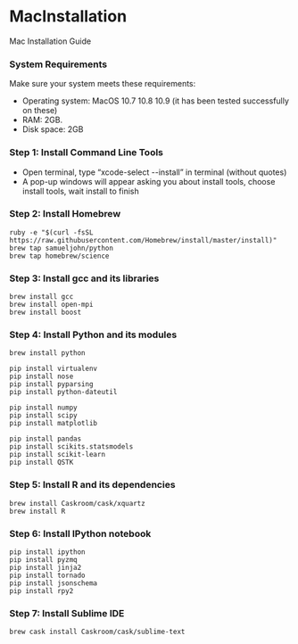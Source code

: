 # MacInstallation
Mac Installation Guide

### System Requirements
Make sure your system meets these requirements:
  - Operating system: MacOS 10.7 10.8 10.9 (it has been tested successfully on these)
  - RAM: 2GB.
  - Disk space: 2GB

### Step 1: Install Command Line Tools
  - Open terminal, type “xcode-select --install” in terminal (without quotes)
  - A pop-up windows will appear asking you about install tools, choose install tools, wait install to finish
  
### Step 2: Install Homebrew

  ```
  ruby -e "$(curl -fsSL https://raw.githubusercontent.com/Homebrew/install/master/install)"
  brew tap samueljohn/python
  brew tap homebrew/science
  ```

### Step 3: Install gcc and its libraries

  ```
  brew install gcc
  brew install open-mpi
  brew install boost
  ```

### Step 4: Install Python and its modules
    
  ```
  brew install python
  
  pip install virtualenv
  pip install nose
  pip install pyparsing
  pip install python-dateutil
  
  pip install numpy
  pip install scipy
  pip install matplotlib
  
  pip install pandas
  pip install scikits.statsmodels
  pip install scikit-learn
  pip install QSTK
  ```

### Step 5: Install R and its dependencies

  ```
  brew install Caskroom/cask/xquartz
  brew install R
  ```

### Step 6: Install IPython notebook

  ```
  pip install ipython
  pip install pyzmq
  pip install jinja2
  pip install tornado
  pip install jsonschema
  pip install rpy2
  ```
  
### Step 7: Install Sublime IDE

  ```
  brew cask install Caskroom/cask/sublime-text
  ```
